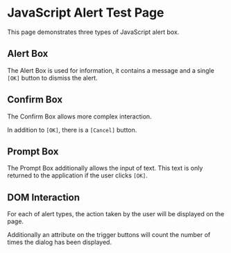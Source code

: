 # JavaScript Alert Test Page

<div class="explanation">
        <p>This page demonstrates three types of JavaScript alert box.
        </p>
</div>

## Alert Box

The Alert Box is used for information, it contains a message and a single `[OK]` button to dismiss the alert.

## Confirm Box

The Confirm Box allows more complex interaction.

In addition to `[OK]`, there is a `[Cancel]` button.

## Prompt Box

The Prompt Box additionally allows the input of text. This text is only returned to the application if the user clicks `[OK]`.

## DOM Interaction

For each of alert types, the action taken by the user will be displayed on the page.

Additionally an attribute on the trigger buttons will count the number of times the dialog has been displayed.
